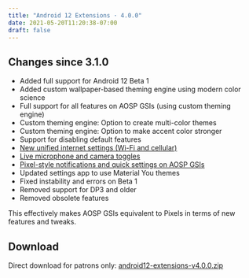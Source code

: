 ```yaml
---
title: "Android 12 Extensions · 4.0.0"
date: 2021-05-20T11:20:38-07:00
draft: false
---
```


## Changes since 3.1.0

- Added full support for Android 12 Beta 1
- Added custom wallpaper-based theming engine using modern color science
- Full support for all features on AOSP GSIs (using custom theming engine)
- Custom theming engine: Option to create multi-color themes
- Custom theming engine: Option to make accent color stronger
- Support for disabling default features
- [New unified internet settings (Wi-Fi and cellular)](https://twitter.com/kdrag0n/status/1394928791458246659)
- [Live microphone and camera toggles](https://twitter.com/kdrag0n/status/1394929561222082564)
- [Pixel-style notifications and quick settings on AOSP GSIs](https://twitter.com/kdrag0n/status/1394730865373057026)
- Updated settings app to use Material You themes
- Fixed instability and errors on Beta 1
- Removed support for DP3 and older
- Removed obsolete features

This effectively makes AOSP GSIs equivalent to Pixels in terms of new features and tweaks.

## Download

Direct download for patrons only: [android12-extensions-v4.0.0.zip](https://patreon.kdrag0n.dev/exclusive/android12-extensions-v4.0.0.zip)

